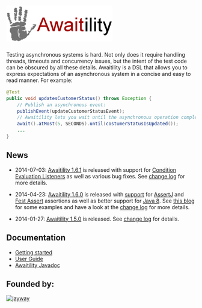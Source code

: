 # ![Awaitility](resources/Awaitility_logo_red_small.png)

Testing asynchronous systems is hard. Not only does it require handling threads, timeouts and concurrency issues, but the intent of the test code can be obscured by all these details. Awaitility is a DSL that allows you to express expectations of an asynchronous system in a concise and easy to read manner. For example:

```java
@Test
public void updatesCustomerStatus() throws Exception {
    // Publish an asynchronous event:
    publishEvent(updateCustomerStatusEvent);
    // Awaitility lets you wait until the asynchronous operation completes:
    await().atMost(5, SECONDS).until(costumerStatusIsUpdated());
    ...
}
```


## News

* 2014-07-03: [Awaitility 1.6.1](http://awaitility.googlecode.com/files/awaitility-1.6.1.zip) is released with support for [Condition Evaluation Listeners](https://code.google.com/p/awaitility/wiki/Usage#Condition_Evaluation_Listener) as well as various bug fixes. See [change log](changelog.txt) for more details.

* 2014-04-23: [Awaitility 1.6.0](http://awaitility.googlecode.com/files/awaitility-1.6.0.zip) is released with [support](https://code.google.com/p/awaitility/wiki/Usage#Example_8_-_Using_AssertJ_or_Fest_Assert) for [AssertJ](http://joel-costigliola.github.io/assertj/) and [Fest Assert](https://code.google.com/p/fest/) assertions as well as better support for [Java 8](https://code.google.com/p/awaitility/wiki/Usage#Example_7_-_Java_8). See [this blog](http://www.jayway.com/2014/04/23/java-8-and-assertj-support-in-awaitility-1-6-0/) for some examples and have a look at the [change log](changelog.txt) for more details.

* 2014-01-27: [Awaitility 1.5.0](http://dl.bintray.com/johanhaleby/generic/awaitility-1.5.0.zip) is released. See [change log](changelog.txt) for details. 


## Documentation

* [Getting started](https://code.google.com/p/awaitility/wiki/Getting_started)
* [User Guide](https://code.google.com/p/awaitility/wiki/Usage)
* [Awaitility Javadoc](http://awaitility.googlecode.com/svn/tags/1.6.1/apidocs/com/jayway/awaitility/Awaitility.html)


## Founded by:

[![jayway](http://www.arctiquator.com/oppenkallkod/assets/images/jayway_logo.png)](http://www.jayway.com)
